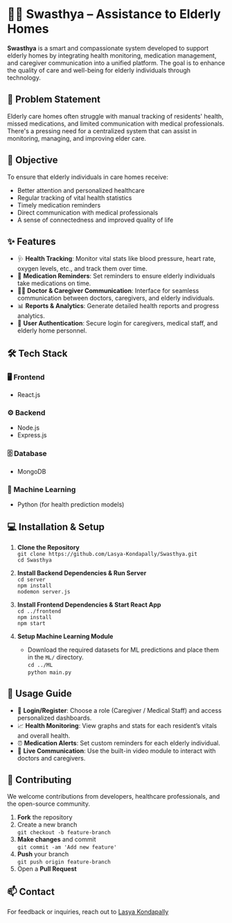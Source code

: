 # 🧓🏼 Swasthya – Assistance to Elderly Homes

**Swasthya** is a smart and compassionate system developed to support elderly homes by integrating health monitoring, medication management, and caregiver communication into a unified platform. The goal is to enhance the quality of care and well-being for elderly individuals through technology.

## 📌 Problem Statement

Elderly care homes often struggle with manual tracking of residents' health, missed medications, and limited communication with medical professionals. There's a pressing need for a centralized system that can assist in monitoring, managing, and improving elder care.

## 🎯 Objective

To ensure that elderly individuals in care homes receive:
- Better attention and personalized healthcare
- Regular tracking of vital health statistics
- Timely medication reminders
- Direct communication with medical professionals
- A sense of connectedness and improved quality of life

## ✨ Features

- 🩺 **Health Tracking**: Monitor vital stats like blood pressure, heart rate, oxygen levels, etc., and track them over time.
- 💊 **Medication Reminders**: Set reminders to ensure elderly individuals take medications on time.
- 🧑‍⚕️ **Doctor & Caregiver Communication**: Interface for seamless communication between doctors, caregivers, and elderly individuals.
- 📊 **Reports & Analytics**: Generate detailed health reports and progress analytics.
- 🔐 **User Authentication**: Secure login for caregivers, medical staff, and elderly home personnel.

## 🛠️ Tech Stack

### 🖥️ Frontend
- React.js

### ⚙️ Backend
- Node.js  
- Express.js

### 🗄️ Database
- MongoDB

### 🧠 Machine Learning
- Python (for health prediction models)

## 💻 Installation & Setup

1. **Clone the Repository**  
   `git clone https://github.com/Lasya-Kondapally/Swasthya.git`  
   `cd Swasthya`

2. **Install Backend Dependencies & Run Server**  
   `cd server`  
   `npm install`  
   `nodemon server.js`

3. **Install Frontend Dependencies & Start React App**  
   `cd ../frontend`  
   `npm install`  
   `npm start`

4. **Setup Machine Learning Module**  
   - Download the required datasets for ML predictions and place them in the `ML/` directory.  
   `cd ../ML`  
   `python main.py`

## 🧪 Usage Guide

- 🔑 **Login/Register**: Choose a role (Caregiver / Medical Staff) and access personalized dashboards.
- 📈 **Health Monitoring**: View graphs and stats for each resident’s vitals and overall health.
- ⏰ **Medication Alerts**: Set custom reminders for each elderly individual.
- 🎥 **Live Communication**: Use the built-in video module to interact with doctors and caregivers.

## 🤝 Contributing

We welcome contributions from developers, healthcare professionals, and the open-source community.

1. **Fork** the repository  
2. Create a new branch  
   `git checkout -b feature-branch`  
3. **Make changes** and commit  
   `git commit -am 'Add new feature'`  
4. **Push** your branch  
   `git push origin feature-branch`  
5. Open a **Pull Request**

## 📫 Contact

For feedback or inquiries, reach out to [Lasya Kondapally](https://github.com/Lasya-Kondapally)


